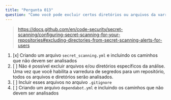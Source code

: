 ```yaml
---
title: "Pergunta 013"
question: "Como você pode excluir certos diretórios ou arquivos da varredura de segredos?"
---
```



> https://docs.github.com/en/code-security/secret-scanning/configuring-secret-scanning-for-your-repositories#excluding-directories-from-secret-scanning-alerts-for-users
1. [x] Criando um arquivo `secret_scanning.yml` e incluindo os caminhos que não devem ser analisados
1. [ ] Não é possível excluir arquivos e/ou diretórios específicos da análise. Uma vez que você habilita a varredura de segredos para um repositório, todos os arquivos e diretórios serão analisados.
1. [ ] Incluir esses arquivos no arquivo `.gitignore`
1. [ ] Criando um arquivo `dependabot.yml` e incluindo os caminhos que não devem ser analisados
